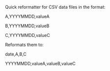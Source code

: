 Quick reformatter for CSV data files in the format:

A,YYYYMMDD,valueA

B,YYYYMMDD,valueB

C,YYYYMMDD,valueC



Reformats them to:

date,A,B,C

YYYYMMDD,valueA,valueB,valueC
